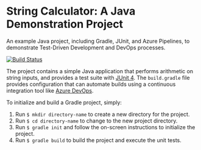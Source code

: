 # String Calculator: A Java Demonstration Project

An example Java project, including Gradle, JUnit, and Azure Pipelines, to demonstrate Test-Driven Development and DevOps processes.

[![Build Status](https://dev.azure.com/sfratt/string-calculator/_apis/build/status/sfratt.string-calculator?branchName=master)](https://dev.azure.com/sfratt/string-calculator/_build/latest?definitionId=4&branchName=master)

The project contains a simple Java application that performs arithmetic on string inputs, and provides a test suite with [JUnit 4](https://junit.org/junit4/).  The `build.gradle` file provides configuration that can automate builds using a continuous integration tool like [Azure DevOps](https://azure.com/devops).

To initialize and build a Gradle project, simply:

1. Run `$ mkdir directory-name` to create a new directory for the project.
2. Run `$ cd directory-name` to change to the new project directory.
3. Run `$ gradle init` and follow the on-screen instructions to initialize the project.
4. Run `$ gradle build` to build the project and execute the unit tests.

